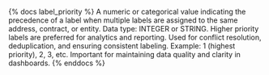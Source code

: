 {% docs label_priority %}
A numeric or categorical value indicating the precedence of a label when multiple labels are assigned to the same address, contract, or entity. Data type: INTEGER or STRING. Higher priority labels are preferred for analytics and reporting. Used for conflict resolution, deduplication, and ensuring consistent labeling. Example: 1 (highest priority), 2, 3, etc. Important for maintaining data quality and clarity in dashboards.
{% enddocs %} 